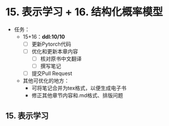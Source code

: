 # 15. 表示学习 + 16. 结构化概率模型

- 任务：
  - 15+16：**ddl:10/10**
    - [ ] 更新Pytorch代码
    - [ ] 优化和更新本章内容
      - [ ] 核对原书中文翻译
      - [ ] 撰写笔记
    - [ ] 提交Pull Request
  - 其他可优化的地方：
    - 可将笔记合并为tex格式，以便生成电子书
    - 修正其他章节内容和.md格式、排版问题

## 15. 表示学习

